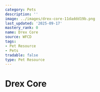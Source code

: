 ```yaml
---
category: Pets
description: ''
image: ../images/drex-core-11daddd19b.png
last_updated: '2025-09-17'
mastery_rank: 0
name: Drex Core
source: WFCD
tags:
- Pet Resource
- Pets
tradable: false
type: Pet Resource
---
```


# Drex Core

